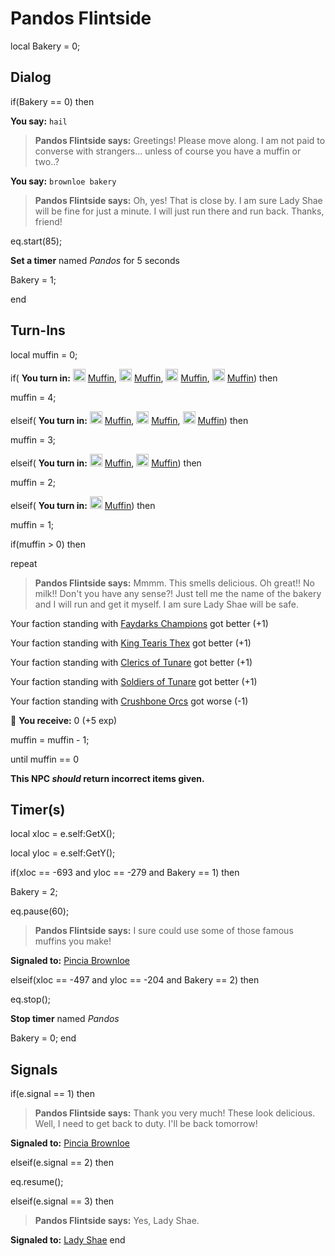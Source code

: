 # Pandos Flintside
local Bakery = 0;



## Dialog

if(Bakery == 0) then


**You say:** `hail`




>**Pandos Flintside says:** Greetings! Please move along. I am not paid to converse with strangers... unless of course you have a muffin or two..?


**You say:** `brownloe bakery`




>**Pandos Flintside says:** Oh, yes! That is close by. I am sure Lady Shae will be fine for just a minute. I will just run there and run back. Thanks, friend!



eq.start(85); 



**Set a timer** named *Pandos* for 5 seconds



Bakery = 1;

end



## Turn-Ins

local muffin = 0;




if( **You turn in:** <img style="background:url(/static/icons/blank_slot.gif);width:20px;height:20px;" src="/static/icons/item_784.png" alt="" /> <a
                                href="/item/13014" data-url="13014" class="tooltip-link link">Muffin</a>, <img style="background:url(/static/icons/blank_slot.gif);width:20px;height:20px;" src="/static/icons/item_784.png" alt="" /> <a
                                href="/item/13014" data-url="13014" class="tooltip-link link">Muffin</a>, <img style="background:url(/static/icons/blank_slot.gif);width:20px;height:20px;" src="/static/icons/item_784.png" alt="" /> <a
                                href="/item/13014" data-url="13014" class="tooltip-link link">Muffin</a>, <img style="background:url(/static/icons/blank_slot.gif);width:20px;height:20px;" src="/static/icons/item_784.png" alt="" /> <a
                                href="/item/13014" data-url="13014" class="tooltip-link link">Muffin</a>) then


muffin = 4;

elseif( **You turn in:** <img style="background:url(/static/icons/blank_slot.gif);width:20px;height:20px;" src="/static/icons/item_784.png" alt="" /> <a
                                href="/item/13014" data-url="13014" class="tooltip-link link">Muffin</a>, <img style="background:url(/static/icons/blank_slot.gif);width:20px;height:20px;" src="/static/icons/item_784.png" alt="" /> <a
                                href="/item/13014" data-url="13014" class="tooltip-link link">Muffin</a>, <img style="background:url(/static/icons/blank_slot.gif);width:20px;height:20px;" src="/static/icons/item_784.png" alt="" /> <a
                                href="/item/13014" data-url="13014" class="tooltip-link link">Muffin</a>) then


muffin = 3;

elseif( **You turn in:** <img style="background:url(/static/icons/blank_slot.gif);width:20px;height:20px;" src="/static/icons/item_784.png" alt="" /> <a
                                href="/item/13014" data-url="13014" class="tooltip-link link">Muffin</a>, <img style="background:url(/static/icons/blank_slot.gif);width:20px;height:20px;" src="/static/icons/item_784.png" alt="" /> <a
                                href="/item/13014" data-url="13014" class="tooltip-link link">Muffin</a>) then


muffin = 2;

elseif( **You turn in:** <img style="background:url(/static/icons/blank_slot.gif);width:20px;height:20px;" src="/static/icons/item_784.png" alt="" /> <a
                                href="/item/13014" data-url="13014" class="tooltip-link link">Muffin</a>) then


muffin = 1;



if(muffin > 0) then


repeat



>**Pandos Flintside says:** Mmmm. This smells delicious. Oh great!! No milk!! Don't you have any sense?! Just tell me the name of the bakery and I will run and get it myself. I am sure Lady Shae will be safe.



Your faction standing with [Faydarks Champions](/faction/246) got better (<span class='text-success'>+1</span>)



Your faction standing with [King Tearis Thex](/faction/279) got better (<span class='text-success'>+1</span>)



Your faction standing with [Clerics of Tunare](/faction/226) got better (<span class='text-success'>+1</span>)



Your faction standing with [Soldiers of Tunare](/faction/310) got better (<span class='text-success'>+1</span>)



Your faction standing with [Crushbone Orcs](/faction/234) got worse (<span class='text-danger'>-1</span>)



 &#127873; **You receive:** 0 (+5 exp)

 



muffin = muffin - 1;


until muffin == 0

**This NPC *should* return incorrect items given.**



## Timer(s)

local xloc = e.self:GetX();

local yloc = e.self:GetY();


if(xloc == -693 and yloc == -279 and Bakery == 1) then


Bakery = 2;


eq.pause(60);


>**Pandos Flintside says:** I sure could use some of those famous muffins you make!


**Signaled to:**  [Pincia Brownloe](/npc/9088)

elseif(xloc == -497 and yloc == -204 and Bakery == 2) then


eq.stop();


**Stop timer** named *Pandos*


Bakery = 0;
end



## Signals

if(e.signal == 1) then


>**Pandos Flintside says:** Thank you very much! These look delicious. Well, I need to get back to duty. I'll be back tomorrow!


**Signaled to:**  [Pincia Brownloe](/npc/9088)

elseif(e.signal == 2) then


eq.resume();

elseif(e.signal == 3) then


>**Pandos Flintside says:** Yes, Lady Shae.


**Signaled to:**  [Lady Shae](/npc/9058)
end


